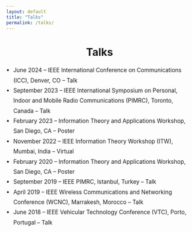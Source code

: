 ```yaml
---
layout: default
title: "Talks"
permalink: /talks/
---
```


<h1 style="text-align: center;">Talks</h1>

<div style="max-width: 1000px; margin: 1rem auto; font-size: 0.95rem; line-height: 1.8; text-align: left;">

  <ul style="padding-left: 1.2rem;">
    <li>June 2024 – IEEE International Conference on Communications (ICC), Denver, CO – Talk</li>
    <li>September 2023 – IEEE International Symposium on Personal, Indoor and Mobile Radio Communications (PIMRC), Toronto, Canada – Talk</li>
    <li>February 2023 – Information Theory and Applications Workshop, San Diego, CA – Poster</li>
    <li>November 2022 – IEEE Information Theory Workshop (ITW), Mumbai, India – Virtual</li>
    <li>February 2020 – Information Theory and Applications Workshop, San Diego, CA – Poster</li>
    <li>September 2019 – IEEE PIMRC, Istanbul, Turkey – Talk</li>
    <li>April 2019 – IEEE Wireless Communications and Networking Conference (WCNC), Marrakesh, Morocco – Talk</li>
    <li>June 2018 – IEEE Vehicular Technology Conference (VTC), Porto, Portugal – Talk</li>
  </ul>

</div>
